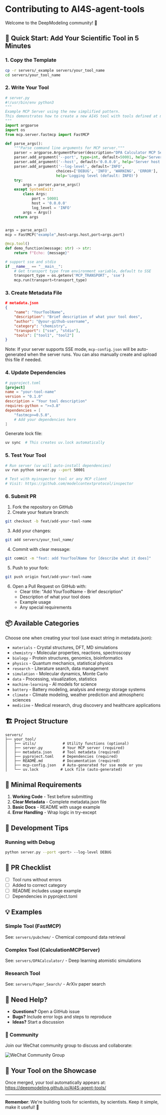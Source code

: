 # Contributing to AI4S-agent-tools

Welcome to the DeepModeling community! 🎉

## 🚀 Quick Start: Add Your Scientific Tool in 5 Minutes

### 1. Copy the Template
```bash
cp -r servers/_example servers/your_tool_name
cd servers/your_tool_name
```
### 2. Write Your Tool
```python
# server.py
#!/usr/bin/env python3
"""
Example MCP Server using the new simplified pattern.
This demonstrates how to create a new AI4S tool with tools defined at module level.
"""
import argparse
import os
from mcp.server.fastmcp import FastMCP

def parse_args():
    """Parse command line arguments for MCP server."""
    parser = argparse.ArgumentParser(description="DPA Calculator MCP Server")
    parser.add_argument('--port', type=int, default=50001, help='Server port (default: 50001)')
    parser.add_argument('--host', default='0.0.0.0', help='Server host (default: 0.0.0.0)')
    parser.add_argument('--log-level', default='INFO', 
                       choices=['DEBUG', 'INFO', 'WARNING', 'ERROR'],
                       help='Logging level (default: INFO)')
    try:
        args = parser.parse_args()
    except SystemExit:
        class Args:
            port = 50001
            host = '0.0.0.0'
            log_level = 'INFO'
        args = Args()
    return args


args = parse_args()
mcp = FastMCP("example",host=args.host,port=args.port)

@mcp.tool()
def demo_function(message: str) -> str:
    return f"Echo: {message}"

# support sse and stdio
if __name__ == "__main__":
    # Get transport type from environment variable, default to SSE
    transport_type = os.getenv('MCP_TRANSPORT', 'sse')
    mcp.run(transport=transport_type)
```

### 3. Create Metadata File
```json
# metadata.json
{
    "name": "YourToolName",
    "description": "Brief description of what your tool does",
    "author": "@your-github-username",
    "category": "chemistry",
    "transport": ["sse", "stdio"],
    "tools": ["tool1", "tool2"]
}
```

Note: If your server supports SSE mode, `mcp-config.json` will be auto-generated when the server runs. You can also manually create and upload this file if needed.

### 4. Update Dependencies
```toml
# pyproject.toml
[project]
name = "your-tool-name"
version = "0.1.0"
description = "Your tool description"
requires-python = ">=3.8"
dependencies = [
    "fastmcp>=0.5.0",
    # Add your dependencies here
]
```

Generate lock file:
```bash
uv sync  # This creates uv.lock automatically
```

### 5. Test Your Tool
```bash
# Run server (uv will auto-install dependencies)
uv run python server.py --port 50001

# Test with myinspector tool or any MCP client
# Visit: https://github.com/modelcontextprotocol/inspector
```

### 6. Submit PR
1. Fork the repository on GitHub
2. Create your feature branch:
```bash
git checkout -b feat/add-your-tool-name
```
3. Add your changes:
```bash
git add servers/your_tool_name/
```
4. Commit with clear message:
```bash
git commit -m "feat: add YourToolName for [describe what it does]"
```
5. Push to your fork:
```bash
git push origin feat/add-your-tool-name
```
6. Open a Pull Request on GitHub with:
   - Clear title: "Add YourToolName - Brief description"
   - Description of what your tool does
   - Example usage
   - Any special requirements

## 📦 Available Categories

Choose one when creating your tool (use exact string in metadata.json):

- `materials` - Crystal structures, DFT, MD simulations
- `chemistry` - Molecular properties, reactions, spectroscopy  
- `biology` - Protein structures, genomics, bioinformatics
- `physics` - Quantum mechanics, statistical physics
- `research` - Literature search, data management
- `simulation` - Molecular dynamics, Monte Carlo
- `data` - Processing, visualization, statistics
- `machine-learning` - AI models for science
- `battery` - Battery modeling, analysis and energy storage systems
- `climate` - Climate modeling, weather prediction and atmospheric sciences
- `medicine` - Medical research, drug discovery and healthcare applications 


## 🏗️ Project Structure

```
servers/
├── your_tool/ 
│   ├── utils/            # Utility functions (optional)
│   ├── server.py         # Your MCP server (required)
│   ├── metadata.json     # Tool metadata (required)
│   ├── pyproject.toml    # Dependencies (required)
│   ├── README.md         # Documentation (required)
│   ├── mcp-config.json   # Auto-generated for sse mode or you
│   └── uv.lock          # Lock file (auto-generated)
```

## 📝 Minimal Requirements

1. **Working Code** - Test before submitting
2. **Clear Metadata** - Complete metadata.json file
3. **Basic Docs** - README with usage example
4. **Error Handling** - Wrap logic in try-except

## 🔧 Development Tips

### Running with Debug
```bash
python server.py --port <port> --log-level DEBUG
```


## 🎯 PR Checklist

- [ ] Tool runs without errors
- [ ] Added to correct category
- [ ] README includes usage example
- [ ] Dependencies in pyproject.toml

## 💡 Examples

### Simple Tool (FastMCP)
See: `servers/pubchem/` - Chemical compound data retrieval

### Complex Tool (CalculationMCPServer)  
See: `servers/DPACalculator/` - Deep learning atomistic simulations

### Research Tool
See: `servers/Paper_Search/` - ArXiv paper search

## 🤝 Need Help?

- **Questions?** Open a GitHub issue
- **Bugs?** Include error logs and steps to reproduce
- **Ideas?** Start a discussion

### 💬 Community

Join our WeChat community group to discuss and collaborate:

![WeChat Community Group](data/image.png)

## 🌟 Your Tool on the Showcase

Once merged, your tool automatically appears at:
https://deepmodeling.github.io/AI4S-agent-tools/

---

**Remember**: We're building tools for scientists, by scientists. Keep it simple, make it useful! 🔬